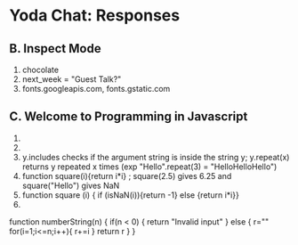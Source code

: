 Yoda Chat: Responses
================

B. Inspect Mode
---------------
1. chocolate
2. next_week = "Guest Talk?"
3. fonts.googleapis.com, fonts.gstatic.com


C. Welcome to Programming in Javascript
---------------------------------------
1. 
2. 
3. y.includes checks if the argument string is inside the string y; y.repeat(x) returns y repeated x times (exp "Hello".repeat(3) = "HelloHelloHello")
4. function square(i){return i*i} ; square(2.5) gives 6.25 and square("Hello") gives NaN
5. function square (i) { if (isNaN(i)){return -1} else {return i*i}}
6. 
function numberString(n) {
    if(n < 0) {
        return "Invalid input"
    } 
    else {
        r=""
        for(i=1;i<=n;i++){
            r+=i
        }
        return r
    }
}